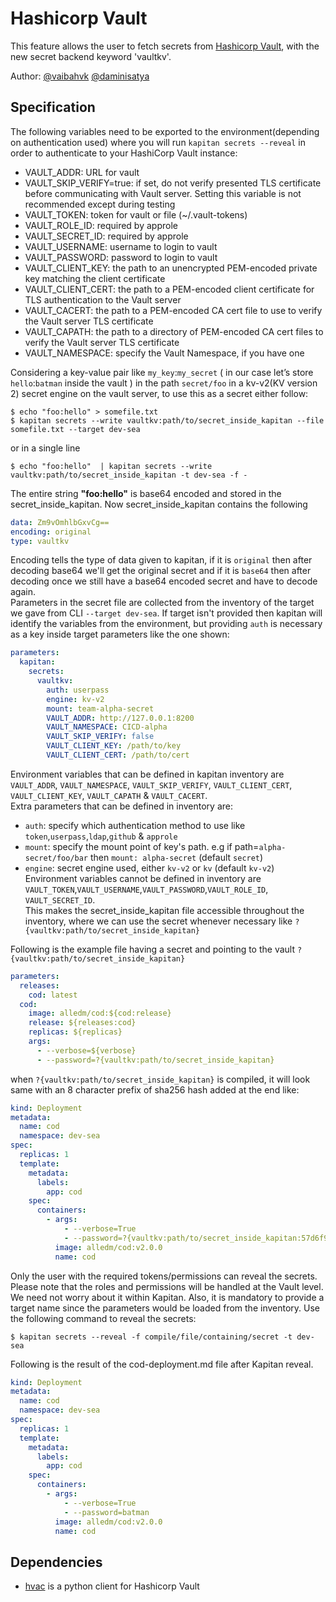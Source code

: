 # Hashicorp Vault  
  
This feature allows the user to fetch secrets from [Hashicorp Vault](https://www.vaultproject.io/), with the new secret backend keyword 'vaultkv'.  
  
Author: [@vaibahvk](https://github.com/vaibhavk) [@daminisatya](https://github.com/daminisatya)  
## Specification  
  
The following variables need to be exported to the environment(depending on authentication used) where you will run `kapitan secrets --reveal` in order to authenticate to your HashiCorp Vault instance:  
* VAULT_ADDR: URL for vault  
* VAULT_SKIP_VERIFY=true: if set, do not verify presented TLS certificate before communicating with Vault server. Setting this variable is not recommended except during testing  
* VAULT_TOKEN: token for vault or file (~/.vault-tokens)  
* VAULT_ROLE_ID: required by approle  
* VAULT_SECRET_ID: required by approle  
* VAULT_USERNAME: username to login to vault  
* VAULT_PASSWORD: password to login to vault  
* VAULT_CLIENT_KEY: the path to an unencrypted PEM-encoded private key matching the client certificate  
* VAULT_CLIENT_CERT: the path to a PEM-encoded client certificate for TLS authentication to the Vault server  
* VAULT_CACERT: the path to a PEM-encoded CA cert file to use to verify the Vault server TLS certificate  
* VAULT_CAPATH: the path to a directory of PEM-encoded CA cert files to verify the Vault server TLS certificate  
* VAULT_NAMESPACE: specify the Vault Namespace, if you have one  
  
Considering a key-value pair like `my_key`:`my_secret` ( in our case let’s store `hello`:`batman` inside the vault ) in the path `secret/foo` in a kv-v2(KV version 2) secret engine on the vault server, to use this as a secret either follow:  
  
```shell  
$ echo "foo:hello" > somefile.txt  
$ kapitan secrets --write vaultkv:path/to/secret_inside_kapitan --file somefile.txt --target dev-sea  
```  
or in a single line  
```shell  
$ echo "foo:hello"  | kapitan secrets --write vaultkv:path/to/secret_inside_kapitan -t dev-sea -f -  
```  
The entire string __"foo:hello"__ is base64 encoded and stored in the secret_inside_kapitan. Now secret_inside_kapitan contains the following  
  
```yaml    
data: Zm9vOmhlbGxvCg==  
encoding: original  
type: vaultkv  
```  
  
Encoding tells the type of data given to kapitan, if it is `original` then after decoding base64 we'll get the original secret and if it is `base64` then after decoding once we still have a base64 encoded secret and have to decode again.  
Parameters in the secret file are collected from the inventory of the target we gave from CLI `--target dev-sea`. If target isn't provided then kapitan will identify the variables from the environment, but providing `auth` is necessary as a key inside target parameters like the one shown:  
```yaml  
parameters:
  kapitan:
    secrets:
      vaultkv:
        auth: userpass
        engine: kv-v2
        mount: team-alpha-secret
        VAULT_ADDR: http://127.0.0.1:8200
        VAULT_NAMESPACE: CICD-alpha
        VAULT_SKIP_VERIFY: false
        VAULT_CLIENT_KEY: /path/to/key
        VAULT_CLIENT_CERT: /path/to/cert
```
Environment variables that can be defined in kapitan inventory are `VAULT_ADDR`, `VAULT_NAMESPACE`, `VAULT_SKIP_VERIFY`, `VAULT_CLIENT_CERT`, `VAULT_CLIENT_KEY`, `VAULT_CAPATH` & `VAULT_CACERT`.  
Extra parameters that can be defined in inventory are:  
* `auth`: specify which authentication method to use like `token`,`userpass`,`ldap`,`github` & `approle`  
* `mount`: specify the mount point of key's path. e.g if path=`alpha-secret/foo/bar` then `mount: alpha-secret` (default `secret`)  
* `engine`: secret engine used, either `kv-v2` or `kv` (default `kv-v2`)  
Environment variables cannot be defined in inventory are `VAULT_TOKEN`,`VAULT_USERNAME`,`VAULT_PASSWORD`,`VAULT_ROLE_ID`,` VAULT_SECRET_ID`.  
This makes the secret_inside_kapitan file accessible throughout the inventory, where we can use the secret whenever necessary like `?{vaultkv:path/to/secret_inside_kapitan}`  
  
Following is the example file having a secret and pointing to the vault `?{vaultkv:path/to/secret_inside_kapitan}`  
  
```yaml
parameters:
  releases:
    cod: latest
  cod:
    image: alledm/cod:${cod:release}
    release: ${releases:cod}
    replicas: ${replicas}
    args:
      - --verbose=${verbose}
      - --password=?{vaultkv:path/to/secret_inside_kapitan}
```  
when `?{vaultkv:path/to/secret_inside_kapitan}` is compiled, it will look same with an 8 character prefix of sha256 hash added at the end like:  
```yaml  
kind: Deployment
metadata:
  name: cod
  namespace: dev-sea
spec:
  replicas: 1
  template:
    metadata:
      labels:
        app: cod
    spec:
      containers:
        - args:
            - --verbose=True
            - --password=?{vaultkv:path/to/secret_inside_kapitan:57d6f9b7}
          image: alledm/cod:v2.0.0
          name: cod
``` 
  
Only the user with the required tokens/permissions can reveal the secrets. Please note that the roles and permissions will be handled at the Vault level. We need not worry about it within Kapitan. Also, it is mandatory to provide a target name since the parameters would be loaded from the inventory. Use the following command to reveal the secrets:  

```shell  
$ kapitan secrets --reveal -f compile/file/containing/secret -t dev-sea
```  

Following is the result of the cod-deployment.md file after Kapitan reveal.

```yaml  
kind: Deployment
metadata:
  name: cod
  namespace: dev-sea
spec:
  replicas: 1
  template:
    metadata:
      labels:
        app: cod
    spec:
      containers:
        - args:
            - --verbose=True
            - --password=batman
          image: alledm/cod:v2.0.0
          name: cod
```  

## Dependencies  
 
- [hvac](https://github.com/hvac/hvac) is a python client for Hashicorp Vault
